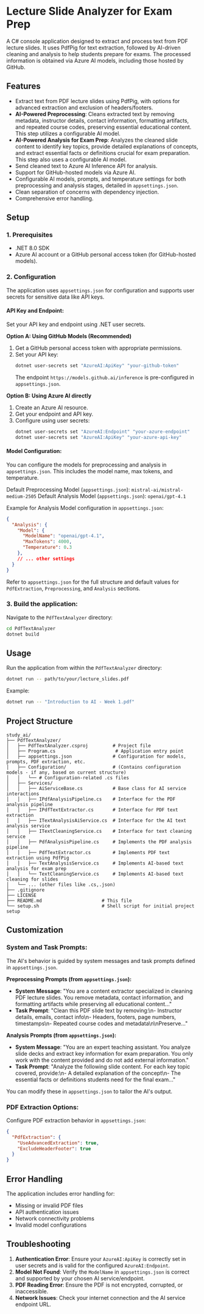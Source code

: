 # Lecture Slide Analyzer for Exam Prep

A C# console application designed to extract and process text from PDF lecture slides. It uses PdfPig for text extraction, followed by AI-driven cleaning and analysis to help students prepare for exams. The processed information is obtained via Azure AI models, including those hosted by GitHub.

## Features

- Extract text from PDF lecture slides using PdfPig, with options for advanced extraction and exclusion of headers/footers.
- **AI-Powered Preprocessing**: Cleans extracted text by removing metadata, instructor details, contact information, formatting artifacts, and repeated course codes, preserving essential educational content. This step utilizes a configurable AI model.
- **AI-Powered Analysis for Exam Prep**: Analyzes the cleaned slide content to identify key topics, provide detailed explanations of concepts, and extract essential facts or definitions crucial for exam preparation. This step also uses a configurable AI model.
- Send cleaned text to Azure AI Inference API for analysis.
- Support for GitHub-hosted models via Azure AI.
- Configurable AI models, prompts, and temperature settings for both preprocessing and analysis stages, detailed in `appsettings.json`.
- Clean separation of concerns with dependency injection.
- Comprehensive error handling.

## Setup

### 1. Prerequisites

- .NET 8.0 SDK
- Azure AI account or a GitHub personal access token (for GitHub-hosted models).

### 2. Configuration

The application uses `appsettings.json` for configuration and supports user secrets for sensitive data like API keys.

#### API Key and Endpoint:

Set your API key and endpoint using .NET user secrets.

**Option A: Using GitHub Models (Recommended)**

1.  Get a GitHub personal access token with appropriate permissions.
2.  Set your API key:
    ```bash
    dotnet user-secrets set "AzureAI:ApiKey" "your-github-token"
    ```
    The endpoint `https://models.github.ai/inference` is pre-configured in `appsettings.json`.

**Option B: Using Azure AI directly**

1.  Create an Azure AI resource.
2.  Get your endpoint and API key.
3.  Configure using user secrets:
    ```bash
    dotnet user-secrets set "AzureAI:Endpoint" "your-azure-endpoint"
    dotnet user-secrets set "AzureAI:ApiKey" "your-azure-api-key"
    ```

#### Model Configuration:

You can configure the models for preprocessing and analysis in `appsettings.json`. This includes the model name, max tokens, and temperature.

Default Preprocessing Model (`appsettings.json`): `mistral-ai/mistral-medium-2505`
Default Analysis Model (`appsettings.json`): `openai/gpt-4.1`

Example for Analysis Model configuration in `appsettings.json`:
```json
{
  "Analysis": {
    "Model": {
      "ModelName": "openai/gpt-4.1",
      "MaxTokens": 4000,
      "Temperature": 0.3
    },
    // ... other settings
  }
}
```

Refer to `appsettings.json` for the full structure and default values for `PdfExtraction`, `Preprocessing`, and `Analysis` sections.

### 3. Build the application:

Navigate to the `PdfTextAnalyzer` directory:
```bash
cd PdfTextAnalyzer
dotnet build
```

## Usage

Run the application from within the `PdfTextAnalyzer` directory:

```bash
dotnet run -- path/to/your/lecture_slides.pdf
```

Example:

```bash
dotnet run -- "Introduction to AI - Week 1.pdf"
```

## Project Structure

```
study_ai/
├── PdfTextAnalyzer/
│   ├── PdfTextAnalyzer.csproj         # Project file
│   ├── Program.cs                      # Application entry point
│   ├── appsettings.json               # Configuration for models, prompts, PDF extraction, etc.
│   ├── Configuration/                 # (Contains configuration models - if any, based on current structure)
│   │   └── # Configuration-related .cs files
│   ├── Services/
│   │   ├── AiServiceBase.cs           # Base class for AI service interactions
│   │   ├── IPdfAnalysisPipeline.cs    # Interface for the PDF analysis pipeline
│   │   ├── IPdfTextExtractor.cs       # Interface for PDF text extraction
│   │   ├── ITextAnalysisAiService.cs  # Interface for the AI text analysis service
│   │   ├── ITextCleaningService.cs    # Interface for text cleaning service
│   │   ├── PdfAnalysisPipeline.cs     # Implements the PDF analysis pipeline
│   │   ├── PdfTextExtractor.cs        # Implements PDF text extraction using PdfPig
│   │   ├── TextAnalysisService.cs     # Implements AI-based text analysis for exam prep
│   │   └── TextCleaningService.cs     # Implements AI-based text cleaning for slides
│   └── ... (other files like .cs,.json)
├── .gitignore
├── LICENSE
├── README.md                      # This file
└── setup.sh                       # Shell script for initial project setup
```

## Customization

### System and Task Prompts:

The AI's behavior is guided by system messages and task prompts defined in `appsettings.json`.

**Preprocessing Prompts (from `appsettings.json`):**
-   **System Message**: "You are a content extractor specialized in cleaning PDF lecture slides. You remove metadata, contact information, and formatting artifacts while preserving all educational content..."
-   **Task Prompt**: "Clean this PDF slide text by removing:\n- Instructor details, emails, contact info\n- Headers, footers, page numbers, timestamps\n- Repeated course codes and metadata\n\nPreserve..."

**Analysis Prompts (from `appsettings.json`):**
-   **System Message**: "You are an expert teaching assistant. You analyze slide decks and extract key information for exam preparation. You only work with the content provided and do not add external information."
-   **Task Prompt**: "Analyze the following slide content. For each key topic covered, provide:\n- A detailed explanation of the concept\n- The essential facts or definitions students need for the final exam..."

You can modify these in `appsettings.json` to tailor the AI's output.

### PDF Extraction Options:

Configure PDF extraction behavior in `appsettings.json`:
```json
{
  "PdfExtraction": {
    "UseAdvancedExtraction": true,
    "ExcludeHeaderFooter": true
  }
}
```

## Error Handling

The application includes error handling for:
- Missing or invalid PDF files
- API authentication issues
- Network connectivity problems
- Invalid model configurations

## Troubleshooting

1.  **Authentication Error**: Ensure your `AzureAI:ApiKey` is correctly set in user secrets and is valid for the configured `AzureAI:Endpoint`.
2.  **Model Not Found**: Verify the `ModelName` in `appsettings.json` is correct and supported by your chosen AI service/endpoint.
3.  **PDF Reading Error**: Ensure the PDF is not encrypted, corrupted, or inaccessible.
4.  **Network Issues**: Check your internet connection and the AI service endpoint URL.
